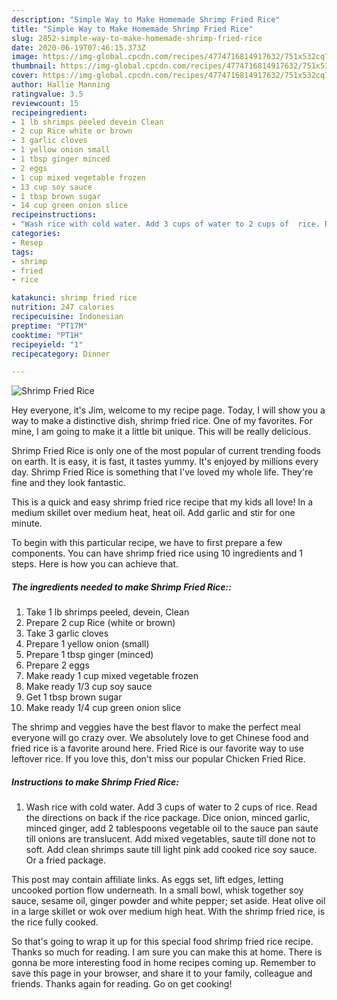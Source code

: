 ```yaml
---
description: "Simple Way to Make Homemade Shrimp Fried Rice"
title: "Simple Way to Make Homemade Shrimp Fried Rice"
slug: 2852-simple-way-to-make-homemade-shrimp-fried-rice
date: 2020-06-19T07:46:15.373Z
image: https://img-global.cpcdn.com/recipes/4774716814917632/751x532cq70/shrimp-fried-rice-recipe-main-photo.jpg
thumbnail: https://img-global.cpcdn.com/recipes/4774716814917632/751x532cq70/shrimp-fried-rice-recipe-main-photo.jpg
cover: https://img-global.cpcdn.com/recipes/4774716814917632/751x532cq70/shrimp-fried-rice-recipe-main-photo.jpg
author: Hallie Manning
ratingvalue: 3.5
reviewcount: 15
recipeingredient:
- 1 lb shrimps peeled devein Clean
- 2 cup Rice white or brown
- 3 garlic cloves
- 1 yellow onion small
- 1 tbsp ginger minced
- 2 eggs
- 1 cup mixed vegetable frozen
- 13 cup soy sauce
- 1 tbsp brown sugar
- 14 cup green onion slice
recipeinstructions:
- "Wash rice with cold water. Add 3 cups of water to 2 cups of  rice. Read the directions on back if the rice package. Dice onion, minced garlic, minced ginger, add 2 tablespoons vegetable oil to the sauce pan saute till onions are translucent. Add mixed vegetables, saute till done not to soft. Add clean shrimps saute till light pink add cooked rice soy sauce. Or a fried package."
categories:
- Resep
tags:
- shrimp
- fried
- rice

katakunci: shrimp fried rice
nutrition: 247 calories
recipecuisine: Indonesian
preptime: "PT17M"
cooktime: "PT1H"
recipeyield: "1"
recipecategory: Dinner

---
```



![Shrimp Fried Rice](https://img-global.cpcdn.com/recipes/4774716814917632/751x532cq70/shrimp-fried-rice-recipe-main-photo.jpg)

Hey everyone, it's Jim, welcome to my recipe page. Today, I will show you a way to make a distinctive dish, shrimp fried rice. One of my favorites. For mine, I am going to make it a little bit unique. This will be really delicious.

Shrimp Fried Rice is only one of the most popular of current trending foods on earth. It is easy, it is fast, it tastes yummy. It's enjoyed by millions every day. Shrimp Fried Rice is something that I've loved my whole life. They're fine and they look fantastic.

This is a quick and easy shrimp fried rice recipe that my kids all love! In a medium skillet over medium heat, heat oil. Add garlic and stir for one minute.


To begin with this particular recipe, we have to first prepare a few components. You can have shrimp fried rice using 10 ingredients and 1 steps. Here is how you can achieve that.

##### The ingredients needed to make Shrimp Fried Rice::

1. Take 1 lb shrimps peeled, devein, Clean
1. Prepare 2 cup Rice (white or brown)
1. Take 3 garlic cloves
1. Prepare 1 yellow onion (small)
1. Prepare 1 tbsp ginger (minced)
1. Prepare 2 eggs
1. Make ready 1 cup mixed vegetable frozen
1. Make ready 1/3 cup soy sauce
1. Get 1 tbsp brown sugar
1. Make ready 1/4 cup green onion slice


The shrimp and veggies have the best flavor to make the perfect meal everyone will go crazy over. We absolutely love to get Chinese food and fried rice is a favorite around here. Fried Rice is our favorite way to use leftover rice. If you love this, don&#39;t miss our popular Chicken Fried Rice. 

##### Instructions to make Shrimp Fried Rice:

1. Wash rice with cold water. Add 3 cups of water to 2 cups of  rice. Read the directions on back if the rice package. Dice onion, minced garlic, minced ginger, add 2 tablespoons vegetable oil to the sauce pan saute till onions are translucent. Add mixed vegetables, saute till done not to soft. Add clean shrimps saute till light pink add cooked rice soy sauce. Or a fried package.


This post may contain affiliate links. As eggs set, lift edges, letting uncooked portion flow underneath. In a small bowl, whisk together soy sauce, sesame oil, ginger powder and white pepper; set aside. Heat olive oil in a large skillet or wok over medium high heat. With the shrimp fried rice, is the rice fully cooked. 

So that's going to wrap it up for this special food shrimp fried rice recipe. Thanks so much for reading. I am sure you can make this at home. There is gonna be more interesting food in home recipes coming up. Remember to save this page in your browser, and share it to your family, colleague and friends. Thanks again for reading. Go on get cooking!
